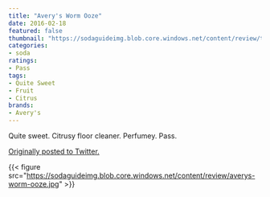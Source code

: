 ```yaml
---
title: "Avery's Worm Ooze"
date: 2016-02-18
featured: false
thumbnail: "https://sodaguideimg.blob.core.windows.net/content/review/thumbs/averys-worm-ooze.jpg"
categories:
- soda
ratings:
- Pass
tags:
- Quite Sweet
- Fruit
- Citrus
brands:
- Avery's
---
```


Quite sweet. Citrusy floor cleaner. Perfumey. Pass.

[Originally posted to Twitter.](https://twitter.com/Cavorter/status/700389766605332481)

{{< figure src="https://sodaguideimg.blob.core.windows.net/content/review/averys-worm-ooze.jpg" >}}

